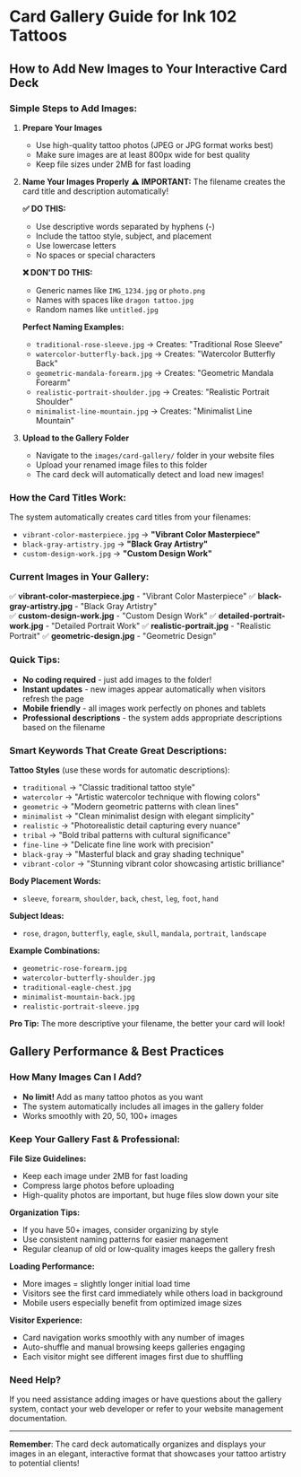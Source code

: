 # Card Gallery Guide for Ink 102 Tattoos

## How to Add New Images to Your Interactive Card Deck

### Simple Steps to Add Images:

1. **Prepare Your Images**
   - Use high-quality tattoo photos (JPEG or JPG format works best)
   - Make sure images are at least 800px wide for best quality
   - Keep file sizes under 2MB for fast loading

2. **Name Your Images Properly** 
   ⚠️ **IMPORTANT:** The filename creates the card title and description automatically!
   
   **✅ DO THIS:**
   - Use descriptive words separated by hyphens (-)
   - Include the tattoo style, subject, and placement
   - Use lowercase letters
   - No spaces or special characters
   
   **❌ DON'T DO THIS:**
   - Generic names like `IMG_1234.jpg` or `photo.png`
   - Names with spaces like `dragon tattoo.jpg`
   - Random names like `untitled.jpg`

   **Perfect Naming Examples:**
   - `traditional-rose-sleeve.jpg` → Creates: "Traditional Rose Sleeve"
   - `watercolor-butterfly-back.jpg` → Creates: "Watercolor Butterfly Back"
   - `geometric-mandala-forearm.jpg` → Creates: "Geometric Mandala Forearm"
   - `realistic-portrait-shoulder.jpg` → Creates: "Realistic Portrait Shoulder"
   - `minimalist-line-mountain.jpg` → Creates: "Minimalist Line Mountain"

3. **Upload to the Gallery Folder**
   - Navigate to the `images/card-gallery/` folder in your website files
   - Upload your renamed image files to this folder
   - The card deck will automatically detect and load new images!

### How the Card Titles Work:

The system automatically creates card titles from your filenames:
- `vibrant-color-masterpiece.jpg` → **"Vibrant Color Masterpiece"**
- `black-gray-artistry.jpg` → **"Black Gray Artistry"**
- `custom-design-work.jpg` → **"Custom Design Work"**

### Current Images in Your Gallery:

✅ **vibrant-color-masterpiece.jpg** - "Vibrant Color Masterpiece"
✅ **black-gray-artistry.jpg** - "Black Gray Artistry"  
✅ **custom-design-work.jpg** - "Custom Design Work"
✅ **detailed-portrait-work.jpg** - "Detailed Portrait Work"
✅ **realistic-portrait.jpg** - "Realistic Portrait"
✅ **geometric-design.jpg** - "Geometric Design"

### Quick Tips:

- **No coding required** - just add images to the folder!
- **Instant updates** - new images appear automatically when visitors refresh the page
- **Mobile friendly** - all images work perfectly on phones and tablets
- **Professional descriptions** - the system adds appropriate descriptions based on the filename

### Smart Keywords That Create Great Descriptions:

**Tattoo Styles** (use these words for automatic descriptions):
- `traditional` → "Classic traditional tattoo style"
- `watercolor` → "Artistic watercolor technique with flowing colors"
- `geometric` → "Modern geometric patterns with clean lines"
- `minimalist` → "Clean minimalist design with elegant simplicity"
- `realistic` → "Photorealistic detail capturing every nuance"
- `tribal` → "Bold tribal patterns with cultural significance"
- `fine-line` → "Delicate fine line work with precision"
- `black-gray` → "Masterful black and gray shading technique"
- `vibrant-color` → "Stunning vibrant color showcasing artistic brilliance"

**Body Placement Words:**
- `sleeve`, `forearm`, `shoulder`, `back`, `chest`, `leg`, `foot`, `hand`

**Subject Ideas:**
- `rose`, `dragon`, `butterfly`, `eagle`, `skull`, `mandala`, `portrait`, `landscape`

**Example Combinations:**
- `geometric-rose-forearm.jpg`
- `watercolor-butterfly-shoulder.jpg`
- `traditional-eagle-chest.jpg`
- `minimalist-mountain-back.jpg`
- `realistic-portrait-sleeve.jpg`

**Pro Tip:** The more descriptive your filename, the better your card will look!

## Gallery Performance & Best Practices

### How Many Images Can I Add?
- **No limit!** Add as many tattoo photos as you want
- The system automatically includes all images in the gallery folder
- Works smoothly with 20, 50, 100+ images

### Keep Your Gallery Fast & Professional:

**File Size Guidelines:**
- Keep each image under 2MB for fast loading
- Compress large photos before uploading
- High-quality photos are important, but huge files slow down your site

**Organization Tips:**
- If you have 50+ images, consider organizing by style
- Use consistent naming patterns for easier management
- Regular cleanup of old or low-quality images keeps the gallery fresh

**Loading Performance:**
- More images = slightly longer initial load time
- Visitors see the first card immediately while others load in background
- Mobile users especially benefit from optimized image sizes

**Visitor Experience:**
- Card navigation works smoothly with any number of images
- Auto-shuffle and manual browsing keeps galleries engaging
- Each visitor might see different images first due to shuffling

### Need Help?

If you need assistance adding images or have questions about the gallery system, contact your web developer or refer to your website management documentation.

---

**Remember**: The card deck automatically organizes and displays your images in an elegant, interactive format that showcases your tattoo artistry to potential clients!